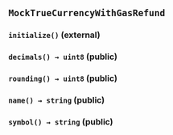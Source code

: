 ## `MockTrueCurrencyWithGasRefund`






### `initialize()` (external)





### `decimals() → uint8` (public)





### `rounding() → uint8` (public)





### `name() → string` (public)





### `symbol() → string` (public)






